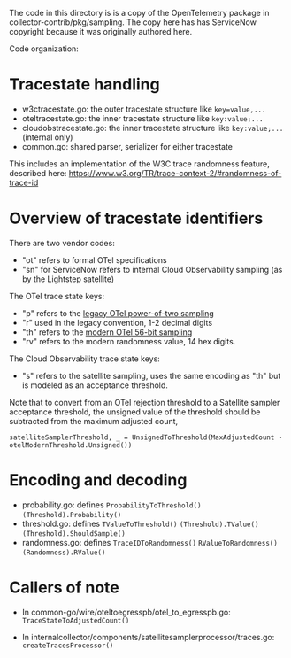 The code in this directory is is a copy of the OpenTelemetry package
in collector-contrib/pkg/sampling. The copy here has has ServiceNow
copyright because it was originally authored here.

Code organization:

# Tracestate handling

- w3ctracestate.go: the outer tracestate structure like `key=value,...`
- oteltracestate.go: the inner tracestate structure like `key:value;...`
- cloudobstracestate.go: the inner tracestate structure like `key:value;...` (internal only)
- common.go: shared parser, serializer for either tracestate

This includes an implementation of the W3C trace randomness feature,
described here: https://www.w3.org/TR/trace-context-2/#randomness-of-trace-id

# Overview of tracestate identifiers

There are two vendor codes:

- "ot" refers to formal OTel specifications
- "sn" for ServiceNow refers to internal Cloud Observability sampling (as by the Lightstep satellite)

The OTel trace state keys:

- "p" refers to the [legacy OTel power-of-two sampling](https://github.com/open-telemetry/opentelemetry-specification/blob/main/specification/trace/tracestate-probability-sampling.md)
- "r" used in the legacy convention, 1-2 decimal digits
- "th" refers to the [modern OTel 56-bit sampling](https://github.com/open-telemetry/oteps/pull/235)
- "rv" refers to the modern randomness value, 14 hex digits.

The Cloud Observability trace state keys:

- "s" refers to the satellite sampling, uses the same encoding as "th" but is modeled as an acceptance threshold. 

Note that to convert from an OTel rejection threshold to a Satellite sampler acceptance threshold, the unsigned value of the threshold should be subtracted from the maximum adjusted count,

```
satelliteSamplerThreshold, _ = UnsignedToThreshold(MaxAdjustedCount - otelModernThreshold.Unsigned())
```

# Encoding and decoding

- probability.go: defines
  `ProbabilityToThreshold()`
  `(Threshold).Probability()`
- threshold.go: defines
  `TValueToThreshold()`
  `(Threshold).TValue()`
  `(Threshold).ShouldSample()`
- randomness.go: defines 
  `TraceIDToRandomness()`
  `RValueToRandomness()`
  `(Randomness).RValue()`

# Callers of note

- In common-go/wire/oteltoegresspb/otel_to_egresspb.go:
  `TraceStateToAdjustedCount()`
   
- In internalcollector/components/satellitesamplerprocessor/traces.go:
  `createTracesProcessor()`
